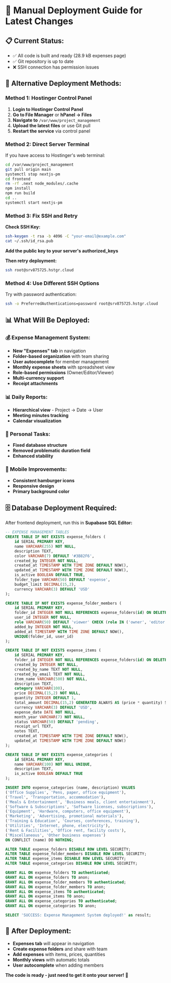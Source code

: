 # 🚀 Manual Deployment Guide for Latest Changes

## 📋 **Current Status:**
- ✅ All code is built and ready (28.9 kB expenses page)
- ✅ Git repository is up to date
- ❌ SSH connection has permission issues

## 🔧 **Alternative Deployment Methods:**

### **Method 1: Hostinger Control Panel**

1. **Login to Hostinger Control Panel**
2. **Go to File Manager** or **hPanel → Files**
3. **Navigate to** `/var/www/project_management`
4. **Upload the latest files** or use Git pull
5. **Restart the service** via control panel

### **Method 2: Direct Server Terminal**

If you have access to Hostinger's web terminal:

```bash
cd /var/www/project_management
git pull origin main
systemctl stop nextjs-pm
cd frontend
rm -rf .next node_modules/.cache
npm install
npm run build
cd ..
systemctl start nextjs-pm
```

### **Method 3: Fix SSH and Retry**

**Check SSH Key:**
```bash
ssh-keygen -t rsa -b 4096 -C "your-email@example.com"
cat ~/.ssh/id_rsa.pub
```

**Add the public key to your server's authorized_keys**

**Then retry deployment:**
```bash
ssh root@srv875725.hstgr.cloud
```

### **Method 4: Use Different SSH Options**

Try with password authentication:
```bash
ssh -o PreferredAuthentications=password root@srv875725.hstgr.cloud
```

## 📊 **What Will Be Deployed:**

### **💰 Expense Management System:**
- **New "Expenses" tab** in navigation
- **Folder-based organization** with team sharing
- **User autocomplete** for member management
- **Monthly expense sheets** with spreadsheet view
- **Role-based permissions** (Owner/Editor/Viewer)
- **Multi-currency support**
- **Receipt attachments**

### **📊 Daily Reports:**
- **Hierarchical view** - Project → Date → User
- **Meeting minutes tracking**
- **Calendar visualization**

### **🔧 Personal Tasks:**
- **Fixed database structure**
- **Removed problematic duration field**
- **Enhanced stability**

### **📱 Mobile Improvements:**
- **Consistent hamburger icons**
- **Responsive design**
- **Primary background color**

## 🗄️ **Database Deployment Required:**

After frontend deployment, run this in **Supabase SQL Editor:**

```sql
-- EXPENSE MANAGEMENT TABLES
CREATE TABLE IF NOT EXISTS expense_folders (
    id SERIAL PRIMARY KEY,
    name VARCHAR(255) NOT NULL,
    description TEXT,
    color VARCHAR(7) DEFAULT '#3B82F6',
    created_by INTEGER NOT NULL,
    created_at TIMESTAMP WITH TIME ZONE DEFAULT NOW(),
    updated_at TIMESTAMP WITH TIME ZONE DEFAULT NOW(),
    is_active BOOLEAN DEFAULT TRUE,
    folder_type VARCHAR(50) DEFAULT 'expense',
    budget_limit DECIMAL(15,2),
    currency VARCHAR(3) DEFAULT 'USD'
);

CREATE TABLE IF NOT EXISTS expense_folder_members (
    id SERIAL PRIMARY KEY,
    folder_id INTEGER NOT NULL REFERENCES expense_folders(id) ON DELETE CASCADE,
    user_id INTEGER NOT NULL,
    role VARCHAR(50) DEFAULT 'viewer' CHECK (role IN ('owner', 'editor', 'viewer')),
    added_by INTEGER NOT NULL,
    added_at TIMESTAMP WITH TIME ZONE DEFAULT NOW(),
    UNIQUE(folder_id, user_id)
);

CREATE TABLE IF NOT EXISTS expense_items (
    id SERIAL PRIMARY KEY,
    folder_id INTEGER NOT NULL REFERENCES expense_folders(id) ON DELETE CASCADE,
    created_by INTEGER NOT NULL,
    created_by_name TEXT NOT NULL,
    created_by_email TEXT NOT NULL,
    item_name VARCHAR(500) NOT NULL,
    description TEXT,
    category VARCHAR(100),
    price DECIMAL(15,2) NOT NULL,
    quantity INTEGER DEFAULT 1,
    total_amount DECIMAL(15,2) GENERATED ALWAYS AS (price * quantity) STORED,
    currency VARCHAR(3) DEFAULT 'USD',
    expense_date DATE NOT NULL,
    month_year VARCHAR(7) NOT NULL,
    status VARCHAR(50) DEFAULT 'pending',
    receipt_url TEXT,
    notes TEXT,
    created_at TIMESTAMP WITH TIME ZONE DEFAULT NOW(),
    updated_at TIMESTAMP WITH TIME ZONE DEFAULT NOW()
);

CREATE TABLE IF NOT EXISTS expense_categories (
    id SERIAL PRIMARY KEY,
    name VARCHAR(100) NOT NULL UNIQUE,
    description TEXT,
    is_active BOOLEAN DEFAULT TRUE
);

INSERT INTO expense_categories (name, description) VALUES
('Office Supplies', 'Pens, paper, office equipment'),
('Travel', 'Transportation, accommodation'),
('Meals & Entertainment', 'Business meals, client entertainment'),
('Software & Subscriptions', 'Software licenses, subscriptions'),
('Equipment', 'Hardware, computers, office equipment'),
('Marketing', 'Advertising, promotional materials'),
('Training & Education', 'Courses, conferences, training'),
('Utilities', 'Internet, phone, electricity'),
('Rent & Facilities', 'Office rent, facility costs'),
('Miscellaneous', 'Other business expenses')
ON CONFLICT (name) DO NOTHING;

ALTER TABLE expense_folders DISABLE ROW LEVEL SECURITY;
ALTER TABLE expense_folder_members DISABLE ROW LEVEL SECURITY;
ALTER TABLE expense_items DISABLE ROW LEVEL SECURITY;
ALTER TABLE expense_categories DISABLE ROW LEVEL SECURITY;

GRANT ALL ON expense_folders TO authenticated;
GRANT ALL ON expense_folders TO anon;
GRANT ALL ON expense_folder_members TO authenticated;
GRANT ALL ON expense_folder_members TO anon;
GRANT ALL ON expense_items TO authenticated;
GRANT ALL ON expense_items TO anon;
GRANT ALL ON expense_categories TO authenticated;
GRANT ALL ON expense_categories TO anon;

SELECT 'SUCCESS: Expense Management System deployed!' as result;
```

## 🎯 **After Deployment:**
- **Expenses tab** will appear in navigation
- **Create expense folders** and share with team
- **Add expenses** with items, prices, quantities
- **Monthly views** with automatic totals
- **User autocomplete** when adding members

**The code is ready - just need to get it onto your server!** 🚀